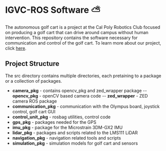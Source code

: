 # IGVC-ROS Software &#9925;

The autonomous golf cart is a project at the Cal Poly Robotics Club focused on producing a golf cart that can drive around campus without human intervention. This repository contains the software necessary for communication and control of the golf cart. To learn more about our project, click [here](https://www.calpolyrobotics.com/igvc/).

## Project Structure
The src directory contains multiple directories, each pretaining to a package or a collection of packages.
- **camera_pkg** - contains opencv_pkg and zed_wrapper package
-- **opencv_pkg** - openCV based camera code
-- **zed_wrapper** - ZED camera ROS package
- **communication_pkg** - communication with the Olympus board, joystick control, golf cart GUI
- **control_unit_pkg** - rosbag utilities, control code    
- **gps_pkg** - packages needed for the GPS
- **imu_pkg** - package for the Microstrain 3DM-GX2 IMU
- **lidar_pkg** - packages and scripts related to the LMS111 LiDAR
- **navigation_pkg** - navigation related tools and scripts
- **simulation_pkg** - simulation models for golf cart and sensors
